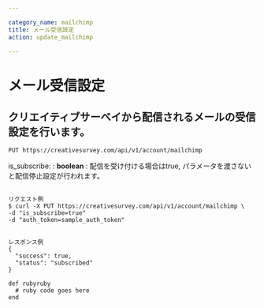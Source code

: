 ```yaml
---

category_name: mailchimp
title: メール受信設定
action: update_mailchimp

---
```


# メール受信設定

## クリエイティブサーベイから配信されるメールの受信設定を行います。


`PUT https://creativesurvey.com/api/v1/account/mailchimp`

is_subscribe:
: __boolean__
: 配信を受け付ける場合はtrue, パラメータを渡さないと配信停止設定が行われます。

~~~

リクエスト例
$ curl -X PUT https://creativesurvey.com/api/v1/account/mailchimp \
-d "is_subscribe=true"
-d "auth_token=sample_auth_token"


レスポンス例
{
  "success": true,
  "status": "subscribed"
}
~~~


~~~
def rubyruby
  # ruby code goes here
end
~~~
